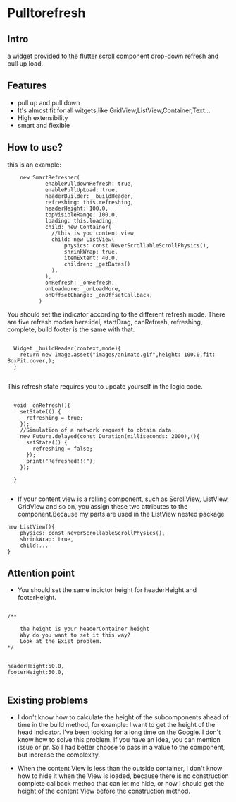 # Pulltorefresh

## Intro
a widget provided to the flutter scroll component drop-down refresh and pull up load.


## Features
* pull up and pull down
* It's almost fit for all witgets,like GridView,ListView,Container,Text...
* High extensibility
* smart and flexible

## How to use?
this is an example:

```
    new SmartRefresher(
            enablePulldownRefresh: true,
            enablePullUpLoad: true,
            headerBuilder: _buildHeader,
            refreshing: this.refreshing,
            headerHeight: 100.0,
            topVisibleRange: 100.0,
            loading: this.loading,
            child: new Container(
              //this is you content view
              child: new ListView(
                  physics: const NeverScrollableScrollPhysics(),
                  shrinkWrap: true,
                  itemExtent: 40.0,
                  children: _getDatas()
              ),
            ),
            onRefresh: _onRefresh,
            onLoadmore: _onLoadMore,
            onOffsetChange: _onOffsetCallback,
          )

```

You should set the indicator according to the different refresh mode.
There are five refresh modes here:idel, startDrag, canRefresh, refreshing, complete,
build footer is the same with that.

```

  Widget _buildHeader(context,mode){
    return new Image.asset("images/animate.gif",height: 100.0,fit: BoxFit.cover,);
  }


```

This refresh state requires you to update yourself in the logic code.

```

  void _onRefresh(){
    setState(() {
      refreshing = true;
    });
    //Simulation of a network request to obtain data
    new Future.delayed(const Duration(milliseconds: 2000),(){
      setState(() {
        refreshing = false;
      });
      print("Refreshed!!!");
    });

  }
  
```
* If your content view is a rolling component, such as ScrollView, ListView, GridView and so on, you assign these two attributes to the component.Because my parts are used in the ListView nested package

```
new ListView(){
    physics: const NeverScrollableScrollPhysics(),
    shrinkWrap: true,
    child:...
}

```


## Attention point


* You should set the same indictor height for headerHeight and footerHeight.

```

/**

    the height is your headerContainer height
    Why do you want to set it this way?
    Look at the Exist problem.
*/


headerHeight:50.0,
footerHeight:50.0,


```

## Existing problems

* I don't know how to calculate the height of the subcomponents
 ahead of time in the build method, for example: I want to get
 the height of the head indicator. I've been looking for a
  long time on the Google. I don't know how to solve this
  problem. If you have an idea, you can mention issue or pr.
 So I had better choose to pass in a value to the component,
 but increase the complexity.
 
* When the content View is less than the outside container, 
 I don't know how to hide it when the View is loaded, because there is no construction complete callback method that can let me hide, or how I should get the height of the content View before the construction method.